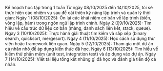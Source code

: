 Kế hoạch học tập trong 1 tuần
Từ ngày 08/10/2025 đến 14/10/2025, tôi sẽ thực hiện các nhiệm vụ sau để cải thiện kỹ năng lập trình và quản lý thời gian:
Ngày 1 (08/10/2025): Ôn lại các khái niệm cơ bản về lập trình (biến, vòng lặp, hàm) trong ngôn ngữ lập trình chính.
Ngày 2 (09/10/2025): Tìm hiểu về cấu trúc dữ liệu cơ bản (mảng, danh sách liên kết, stack, queue).
Ngày 3 (10/10/2025): Thực hành giải thuật tìm kiếm và sắp xếp (binary search, quicksort, mergesort).
Ngày 4 (11/10/2025): Học cách sử dụng thư viện hoặc framework liên quan.
Ngày 5 (12/10/2025): Tham gia một dự án cá nhân nhỏ để áp dụng kiến thức đã học.
Ngày 6 (13/10/2025): Tìm hiểu về kiểm thử phần mềm (unit test, integration test) và áp dụng vào dự án.
Ngày 7 (14/10/2025): Viết tài liệu tổng kết những gì đã học và đánh giá tiến độ cá nhân.
